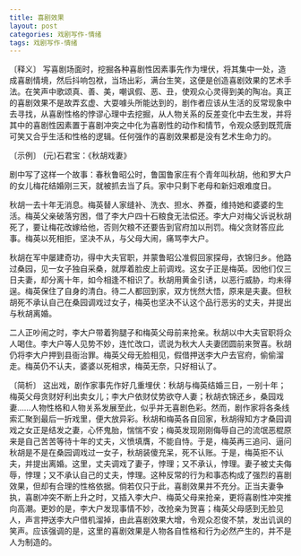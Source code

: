 ```yaml
---
title: 喜剧效果
layout: post
categories: 戏剧写作-情绪
tags: 戏剧写作-情绪
---
```


〔释义〕 写喜剧场面时，挖掘各种喜剧性因素事先作为埋伏，将其集中一处，造成喜剧情境，然后抖响包袱，当场出彩，满台生笑，这便是创造喜剧效果的艺术手法。在笑声中歌颂真、善、美，嘲讽假、恶、丑，使观众心灵得到美的陶冶。真正的喜剧效果不是故弄玄虚、大耍噱头所能达到的，剧作者应该从生活的反常现象中去寻找，从喜剧性格的悖谬心理中去挖掘，从人物关系的反差变化中去生发，并将其中的喜剧性因素置于喜剧冲突之中化为喜剧性的动作和情节，令观众感到既荒唐可笑又合乎生活和性格的逻辑。任何强作的喜剧效果都是没有艺术生命力的。

〔示例〕 (元)石君宝：《秋胡戏妻》

剧中写了这样一个故事：春秋鲁昭公时，鲁国鲁家庄有个青年叫秋胡，他和罗大户的女儿梅花结婚刚三天，就被抓去当了兵。家中只剩下老母和新妇艰难度日。

秋胡一去十年无消息。梅英替人家缝补、洗衣、担水、养蚕，维持她和婆婆的生活。梅英父亲破落穷困，借了李大户四十石粮食无法偿还。李大户对梅父诉说秋胡死了，要让梅花改嫁给他，否则欠粮不还要告到官府加以刑罚。梅父贪财答应此事。梅英以死相拒，坚决不从，与父母大闹，痛骂李大户。

秋胡在军中屡建奇功，得中大夫官职，并蒙鲁昭公准假回家探母，衣锦归乡。他路过桑园，见一女子独自采桑，就厚着脸皮上前调戏。这女子正是梅英。因他们仅三日夫妻，却分离十年，如今相逢不相识了。秋胡用黄金引诱，以恶行威胁，均未得逞。梅英保住了自身的清白。待二人都回到家，双方恍然大悟，原来是夫妻。但秋胡死不承认自己在桑园调戏过女子，梅英也坚决不认这个品行恶劣的丈夫，并提出与秋胡离婚。

二人正吵闹之时，李大户带着狗腿子和梅英父母前来抢亲。秋胡以中大夫官职将众人喝住。李大户等人见势不妙，连忙改口，谎说为秋大人夫妻团圆前来贺喜。秋胡仍将李大户押到县衙治罪。梅英父母无脸相见，假借押送李大户去官府，偷偷溜走。梅英仍不认夫，婆婆以死相求，梅英无奈，只好相认了。

〔简析〕 这出戏，剧作家事先作好几重埋伏：秋胡与梅英结婚三日，一别十年；梅英父母贪财好利出卖女儿；李大户依财仗势欲夺人妻；秋胡衣锦还乡，桑园戏妻……人物性格和人物关系发展至此，似乎并无喜剧色彩。然而，剧作家将各条线索汇聚到最后一折戏里，便大放异彩。秋胡和梅英各自回家，秋胡得知方才桑园调戏之女正是结发之妻，心怀鬼胎，惴惴不安；梅英发现刚刚侮辱自己的流氓恶棍原来是自己苦苦等待十年的丈夫，义愤填膺，不能自恃。于是，梅英再三追问、逼问秋胡是不是在桑园调戏过一女子，秋胡装傻充呆，死不认账。于是，梅英拒不认夫，并提出离婚。这里，丈夫调戏了妻子，悖理；又不承认，悖理。妻子被丈夫侮辱，悖理；又不承认自己的丈夫，悖理。这种反常的行为和事态构成了强烈的喜剧效果，但却有合理的性格依据。倘若仅只于此，喜剧效果并不充分。正当夫妻争执，喜剧冲突不断上升之时，又插入李大户、梅英父母来抢亲，更将喜剧性冲突推向高潮。更妙的是，李大户发现事情不妙，改抢亲为贺喜；梅英父母感到无脸见人，声言押送李大户借机溜掉，由此喜剧效果大增，令观众忍俊不禁，发出讥讽的笑声。应该强调的是，这里的喜剧效果是人物各自性格和行为必然产生的，并不是人为制造的。 